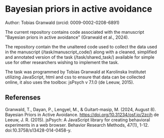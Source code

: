 # Bayesian priors in active avoidance

Author: Tobias Granwald (orcid: 0009-0002-0208-6891)

The current repository contains code associated with the manuscript "Bayesian priors in active avoidance" (Granwald et al., 2024). 

The repository contain the the unaltered code used to collect the data used in the manuscript (/task/manuscript_code/) along with a cleaned, simplified and annotated version of the task (/task/shared_task/) available for simple use for other researchers wishing to implement the task. 


The task was programmed by Tobias Granwald at Karolinska Institutet utilizing JavaScript, html and css to ensure that data can be collected online, it also uses the toolbox: jsPsych v 7.1.0 (de Leeuw, 2015).

## Referenses
Granwald, T., Dayan, P., Lengyel, M., & Guitart-masip, M. (2024, August 8). Bayesian Priors in Active Avoidance. https://doi.org/10.31234/osf.io/2zcjh
de Leeuw, J. R. (2015). jsPsych: A JavaScript library for creating behavioral experiments in a web browser. Behavior Research Methods, 47(1), 1-12. doi:10.3758/s13428-014-0458-y.
